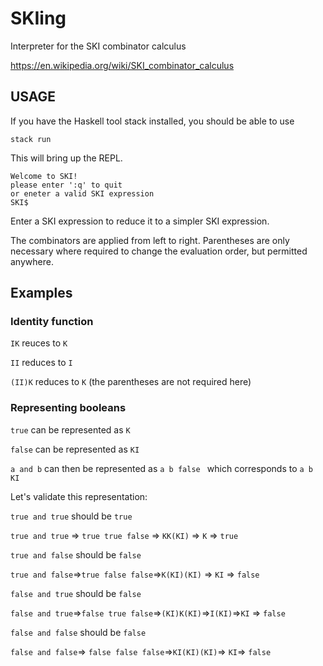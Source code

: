 # SKIing
Interpreter for the SKI combinator calculus

https://en.wikipedia.org/wiki/SKI_combinator_calculus

## USAGE
If you have the Haskell tool stack installed, you should be able to use

`stack run`

This will bring up the REPL.

```
Welcome to SKI!
please enter ':q' to quit
or eneter a valid SKI expression
SKI$
```
Enter a SKI expression to reduce it to a simpler SKI expression.

The combinators are applied from left to right. Parentheses are only necessary where required to change the evaluation order, but permitted anywhere.

## Examples

### Identity function

`IK` reuces to `K`

`II` reduces to `I`

`(II)K` reduces to `K` (the parentheses are not required here)

### Representing booleans 
`true` can be represented as `K`

`false` can be represented as `KI` 

`a and b` can then be represented as `a b false ` which corresponds to `a b KI`

Let's validate this representation:

`true and true` should be `true` 

`true and true` => `true true false` => `KK(KI)` => `K` => `true`

`true and false` should be `false` 

`true and false`=>`true false false`=>`K(KI)(KI)` => `KI` => `false`

`false and true` should be `false`

`false and true`=>`false true false`=>`(KI)K(KI)`=>`I(KI)`=>`KI` => `false`

`false and false` should be `false`

`false and false`=> `false false false`=>`KI(KI)(KI)`=> `KI`=> `false`

